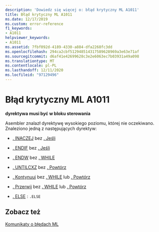```yaml
---
description: 'Dowiedz się więcej o: błąd krytyczny ML A1011'
title: Błąd krytyczny ML A1011
ms.date: 12/17/2019
ms.custom: error-reference
f1_keywords:
- A1011
helpviewer_keywords:
- A1011
ms.assetid: 7fbf092d-4189-4330-a884-dfa2268fc3dd
ms.openlocfilehash: 294ca2cbf512948514317589628969a3e63e71af
ms.sourcegitcommit: d6af41e42699628c3e2e6063ec7b03931a49a098
ms.translationtype: MT
ms.contentlocale: pl-PL
ms.lasthandoff: 12/11/2020
ms.locfileid: "97129496"
---
```

# <a name="ml-fatal-error-a1011"></a>Błąd krytyczny ML A1011

**dyrektywa musi być w bloku sterowania**

Asembler znalazł dyrektywę wysokiego poziomu, której nie oczekiwano. Znaleziono jedną z następujących dyrektyw:

- [. INACZEJ](dot-else.md) bez [. Jeśli](dot-if.md)

- [. ENDIF](dot-endif.md) bez [. Jeśli](dot-if.md)

- [. ENDW](dot-endw.md) bez [. WHILE](dot-while.md)

- [. UNTILCXZ](dot-untilcxz.md) bez [. Powtórz](dot-repeat.md)

- [. Kontynuuj](dot-continue.md) bez [. WHILE](dot-while.md) lub [. Powtórz](dot-repeat.md)

- [. Przerwij](dot-break.md) bez [. WHILE](dot-while.md) lub [. Powtórz](dot-repeat.md)

- [. ELSE](dot-else.md) : `.ELSE`

## <a name="see-also"></a>Zobacz też

[Komunikaty o błędach ML](ml-error-messages.md)
